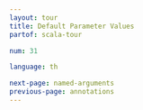 ```yaml
---
layout: tour
title: Default Parameter Values
partof: scala-tour

num: 31

language: th

next-page: named-arguments
previous-page: annotations
---
```

